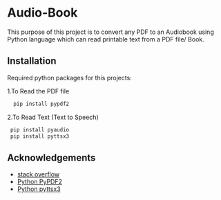 # Audio-Book
This purpose of this project is to convert any PDF to an Audiobook using Python language which can read printable text from a PDF file/ Book. 

## Installation

Required python packages for this projects:

1.To Read the PDF file 

```bash
  pip install pypdf2
```
2.To Read Text (Text to Speech)

 ```bash
  pip install pyaudio
  pip install pyttsx3
```   
## Acknowledgements

 - [stack overflow](https://stackoverflow.com/)
 - [Python PyPDF2](https://pypi.org/project/PyPDF2/)
 - [Python pyttsx3](https://pypi.org/project/pyttsx3/)
